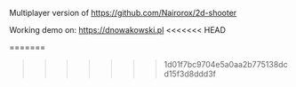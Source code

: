 Multiplayer version of https://github.com/Nairorox/2d-shooter

Working demo on: https://dnowakowski.pl
<<<<<<< HEAD

=======
>>>>>>> 1d01f7bc9704e5a0aa2b775138dcd15f3d8ddd3f
